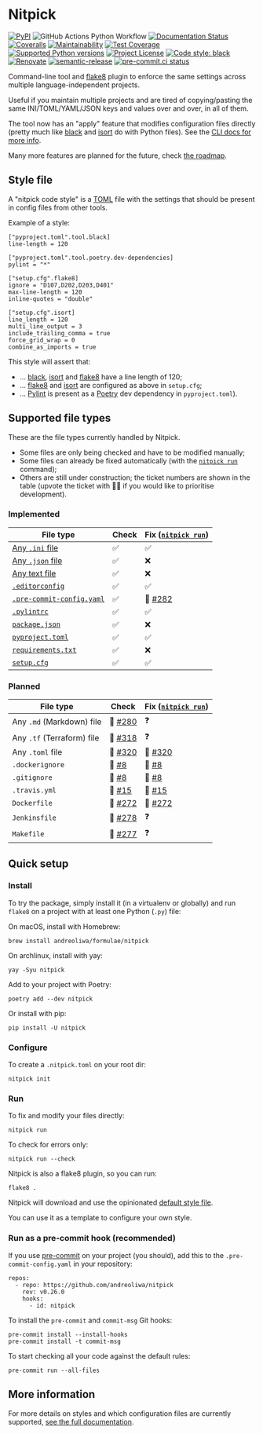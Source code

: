 # Nitpick

[![PyPI](https://img.shields.io/pypi/v/nitpick.svg)](https://pypi.org/project/nitpick)
![GitHub Actions Python Workflow](https://github.com/andreoliwa/nitpick/workflows/Python/badge.svg)
[![Documentation Status](https://readthedocs.org/projects/nitpick/badge/?version=latest)](https://nitpick.rtfd.io/en/latest/?badge=latest)
[![Coveralls](https://coveralls.io/repos/github/andreoliwa/nitpick/badge.svg)](https://coveralls.io/github/andreoliwa/nitpick)
[![Maintainability](https://api.codeclimate.com/v1/badges/61e0cdc48e24e76a0460/maintainability)](https://codeclimate.com/github/andreoliwa/nitpick)
[![Test Coverage](https://api.codeclimate.com/v1/badges/61e0cdc48e24e76a0460/test_coverage)](https://codeclimate.com/github/andreoliwa/nitpick)
[![Supported Python versions](https://img.shields.io/pypi/pyversions/nitpick.svg)](https://pypi.org/project/nitpick/)
[![Project License](https://img.shields.io/pypi/l/nitpick.svg)](https://pypi.org/project/nitpick/)
[![Code style: black](https://img.shields.io/badge/code%20style-black-000000.svg)](https://github.com/psf/black)
[![Renovate](https://img.shields.io/badge/renovate-enabled-brightgreen.svg)](https://renovatebot.com/)
[![semantic-release](https://img.shields.io/badge/%20%20%F0%9F%93%A6%F0%9F%9A%80-semantic--release-e10079.svg)](https://github.com/semantic-release/semantic-release)
[![pre-commit.ci status](https://results.pre-commit.ci/badge/github/andreoliwa/nitpick/develop.svg)](https://results.pre-commit.ci/latest/github/andreoliwa/nitpick/develop)

Command-line tool and [flake8](https://github.com/PyCQA/flake8) plugin to enforce the same settings across multiple language-independent projects.

Useful if you maintain multiple projects and are tired of copying/pasting the same INI/TOML/YAML/JSON keys and values over and over, in all of them.

The tool now has an "apply" feature that modifies configuration files directly (pretty much like [black](https://github.com/psf/black) and [isort](https://github.com/PyCQA/isort) do with Python files).
See the [CLI docs for more info](https://nitpick.rtfd.io/en/latest/cli.html).

Many more features are planned for the future, check [the roadmap](https://github.com/andreoliwa/nitpick/projects/1).

## Style file

A "nitpick code style" is a [TOML](https://github.com/toml-lang/toml) file with the settings that should be present in config files from other tools.

Example of a style:

```
["pyproject.toml".tool.black]
line-length = 120

["pyproject.toml".tool.poetry.dev-dependencies]
pylint = "*"

["setup.cfg".flake8]
ignore = "D107,D202,D203,D401"
max-line-length = 120
inline-quotes = "double"

["setup.cfg".isort]
line_length = 120
multi_line_output = 3
include_trailing_comma = true
force_grid_wrap = 0
combine_as_imports = true
```

This style will assert that:

- ... [black](https://github.com/psf/black), [isort](https://github.com/PyCQA/isort) and [flake8](https://github.com/PyCQA/flake8) have a line length of 120;
- ... [flake8](https://github.com/PyCQA/flake8) and [isort](https://github.com/PyCQA/isort) are configured as above in `setup.cfg`;
- ... [Pylint](https://www.pylint.org) is present as a [Poetry](https://github.com/python-poetry/poetry) dev dependency in `pyproject.toml`).

## Supported file types

These are the file types currently handled by Nitpick.

- Some files are only being checked and have to be modified manually;
- Some files can already be fixed automatically (with the [`nitpick run`](#run) command);
- Others are still under construction; the ticket numbers are shown in the table (upvote the ticket with 👍🏻 if you would like to prioritise development).

### Implemented

| File type                                                                                          | Check | Fix ([`nitpick run`](#run))                                 |
| -------------------------------------------------------------------------------------------------- | ----- | ----------------------------------------------------------- |
| [Any `.ini` file](https://nitpick.rtfd.io/en/latest/plugins.html#ini-files)                        | ✅    | ✅                                                          |
| [Any `.json` file](https://nitpick.rtfd.io/en/latest/plugins.html#json-files)                      | ✅    | ❌                                                          |
| [Any text file](https://nitpick.rtfd.io/en/latest/plugins.html#text-files)                         | ✅    | ❌                                                          |
| [`.editorconfig`](https://nitpick.rtfd.io/en/latest/examples.html#example-editorconfig)            | ✅    | ✅                                                          |
| [`.pre-commit-config.yaml`](https://nitpick.rtfd.io/en/latest/plugins.html#pre-commit-config-yaml) | ✅    | 🚧 [#282](https://github.com/andreoliwa/nitpick/issues/282) |
| [`.pylintrc`](https://nitpick.rtfd.io/en/latest/plugins.html#ini-files)                            | ✅    | ✅                                                          |
| [`package.json`](https://nitpick.rtfd.io/en/latest/examples.html#example-package-json)             | ✅    | ❌                                                          |
| [`pyproject.toml`](https://nitpick.rtfd.io/en/latest/plugins.html#pyproject-toml)                  | ✅    | ✅                                                          |
| [`requirements.txt`](https://nitpick.rtfd.io/en/latest/plugins.html#text-files)                    | ✅    | ❌                                                          |
| [`setup.cfg`](https://nitpick.rtfd.io/en/latest/plugins.html#ini-files)                            | ✅    | ✅                                                          |

### Planned

| File type                  | Check                                                       | Fix ([`nitpick run`](#run))                                 |
| -------------------------- | ----------------------------------------------------------- | ----------------------------------------------------------- |
| Any `.md` (Markdown) file  | 🚧 [#280](https://github.com/andreoliwa/nitpick/issues/280) | ❓                                                          |
| Any `.tf` (Terraform) file | 🚧 [#318](https://github.com/andreoliwa/nitpick/issues/318) | ❓                                                          |
| Any `.toml` file           | 🚧 [#320](https://github.com/andreoliwa/nitpick/issues/320) | 🚧 [#320](https://github.com/andreoliwa/nitpick/issues/320) |
| `.dockerignore`            | 🚧 [#8](https://github.com/andreoliwa/nitpick/issues/8)     | 🚧 [#8](https://github.com/andreoliwa/nitpick/issues/8)     |
| `.gitignore`               | 🚧 [#8](https://github.com/andreoliwa/nitpick/issues/8)     | 🚧 [#8](https://github.com/andreoliwa/nitpick/issues/8)     |
| `.travis.yml`              | 🚧 [#15](https://github.com/andreoliwa/nitpick/issues/15)   | 🚧 [#15](https://github.com/andreoliwa/nitpick/issues/15)   |
| `Dockerfile`               | 🚧 [#272](https://github.com/andreoliwa/nitpick/issues/272) | 🚧 [#272](https://github.com/andreoliwa/nitpick/issues/272) |
| `Jenkinsfile`              | 🚧 [#278](https://github.com/andreoliwa/nitpick/issues/278) | ❓                                                          |
| `Makefile`                 | 🚧 [#277](https://github.com/andreoliwa/nitpick/issues/277) | ❓                                                          |

## Quick setup

### Install

To try the package, simply install it (in a virtualenv or globally) and run `flake8` on a project with at least one Python (`.py`) file:

On macOS, install with Homebrew:

    brew install andreoliwa/formulae/nitpick

On archlinux, install with yay:

    yay -Syu nitpick

Add to your project with Poetry:

    poetry add --dev nitpick

Or install with pip:

    pip install -U nitpick

### Configure

To create a `.nitpick.toml` on your root dir:

    nitpick init

### Run

To fix and modify your files directly:

    nitpick run

To check for errors only:

    nitpick run --check

Nitpick is also a flake8 plugin, so you can run:

    flake8 .

Nitpick will download and use the opinionated [default style file](https://raw.githubusercontent.com/andreoliwa/nitpick/v0.26.0/nitpick-style.toml).

You can use it as a template to configure your own style.

### Run as a pre-commit hook (recommended)

If you use [pre-commit](https://pre-commit.com/) on your project (you should), add this to the `.pre-commit-config.yaml` in your repository:

    repos:
      - repo: https://github.com/andreoliwa/nitpick
        rev: v0.26.0
        hooks:
          - id: nitpick

To install the `pre-commit` and `commit-msg` Git hooks:

    pre-commit install --install-hooks
    pre-commit install -t commit-msg

To start checking all your code against the default rules:

    pre-commit run --all-files

## More information

For more details on styles and which configuration files are currently supported, [see the full documentation](https://nitpick.rtfd.io/).
